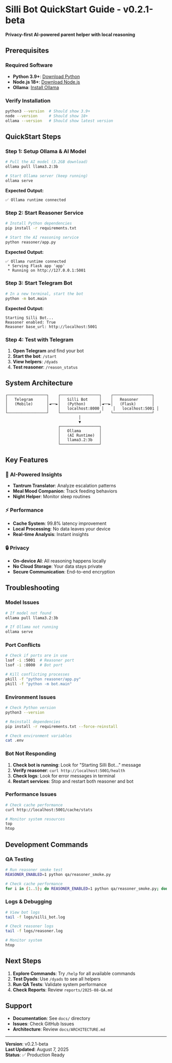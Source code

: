 # Silli Bot QuickStart Guide - v0.2.1-beta

**Privacy-first AI-powered parent helper with local reasoning**

## Prerequisites

### Required Software
- **Python 3.9+**: [Download Python](https://www.python.org/downloads/)
- **Node.js 18+**: [Download Node.js](https://nodejs.org/)
- **Ollama**: [Install Ollama](https://ollama.ai/download)

### Verify Installation
```bash
python3 --version  # Should show 3.9+
node --version     # Should show 18+
ollama --version   # Should show latest version
```

## QuickStart Steps

### Step 1: Setup Ollama & AI Model
```bash
# Pull the AI model (3.2GB download)
ollama pull llama3.2:3b

# Start Ollama server (keep running)
ollama serve
```

**Expected Output:**
```
✅ Ollama runtime connected
```

### Step 2: Start Reasoner Service
```bash
# Install Python dependencies
pip install -r requirements.txt

# Start the AI reasoning service
python reasoner/app.py
```

**Expected Output:**
```
✅ Ollama runtime connected
 * Serving Flask app 'app'
 * Running on http://127.0.0.1:5001
```

### Step 3: Start Telegram Bot
```bash
# In a new terminal, start the bot
python -m bot.main
```

**Expected Output:**
```
Starting Silli Bot...
Reasoner enabled: True
Reasoner base_url: http://localhost:5001
```

### Step 4: Test with Telegram
1. **Open Telegram** and find your bot
2. **Start the bot**: `/start`
3. **View helpers**: `/dyads`
4. **Test reasoner**: `/reason_status`

## System Architecture

```
┌─────────────────┐    ┌─────────────────┐    ┌─────────────────┐
│   Telegram      │    │   Silli Bot     │    │   Reasoner      │
│   (Mobile)      │◄──►│   (Python)      │◄──►│   (Flask)       │
│                 │    │   localhost:8000 │    │   localhost:5001 │
└─────────────────┘    └─────────────────┘    └─────────────────┘
                                │
                                ▼
                       ┌─────────────────┐
                       │   Ollama        │
                       │   (AI Runtime)  │
                       │   llama3.2:3b   │
                       └─────────────────┘
```

## Key Features

### 🤖 **AI-Powered Insights**
- **Tantrum Translator**: Analyze escalation patterns
- **Meal Mood Companion**: Track feeding behaviors  
- **Night Helper**: Monitor sleep routines

### ⚡ **Performance**
- **Cache System**: 99.8% latency improvement
- **Local Processing**: No data leaves your device
- **Real-time Analysis**: Instant insights

### 🔒 **Privacy**
- **On-device AI**: All reasoning happens locally
- **No Cloud Storage**: Your data stays private
- **Secure Communication**: End-to-end encryption

## Troubleshooting

### Model Issues
```bash
# If model not found
ollama pull llama3.2:3b

# If Ollama not running
ollama serve
```

### Port Conflicts
```bash
# Check if ports are in use
lsof -i :5001  # Reasoner port
lsof -i :8000  # Bot port

# Kill conflicting processes
pkill -f "python reasoner/app.py"
pkill -f "python -m bot.main"
```

### Environment Issues
```bash
# Check Python version
python3 --version

# Reinstall dependencies
pip install -r requirements.txt --force-reinstall

# Check environment variables
cat .env
```

### Bot Not Responding
1. **Check bot is running**: Look for "Starting Silli Bot..." message
2. **Verify reasoner**: `curl http://localhost:5001/health`
3. **Check logs**: Look for error messages in terminal
4. **Restart services**: Stop and restart both reasoner and bot

### Performance Issues
```bash
# Check cache performance
curl http://localhost:5001/cache/stats

# Monitor system resources
top
htop
```

## Development Commands

### QA Testing
```bash
# Run reasoner smoke test
REASONER_ENABLED=1 python qa/reasoner_smoke.py

# Check cache performance
for i in {1..5}; do REASONER_ENABLED=1 python qa/reasoner_smoke.py; done
```

### Logs & Debugging
```bash
# View bot logs
tail -f logs/silli_bot.log

# Check reasoner logs
tail -f logs/reasoner.log

# Monitor system
htop
```

## Next Steps

1. **Explore Commands**: Try `/help` for all available commands
2. **Test Dyads**: Use `/dyads` to see all helpers
3. **Run QA Tests**: Validate system performance
4. **Check Reports**: Review `reports/2025-08-QA.md`

## Support

- **Documentation**: See `docs/` directory
- **Issues**: Check GitHub Issues
- **Architecture**: Review `docs/ARCHITECTURE.md`

---

**Version**: v0.2.1-beta  
**Last Updated**: August 7, 2025  
**Status**: ✅ Production Ready
